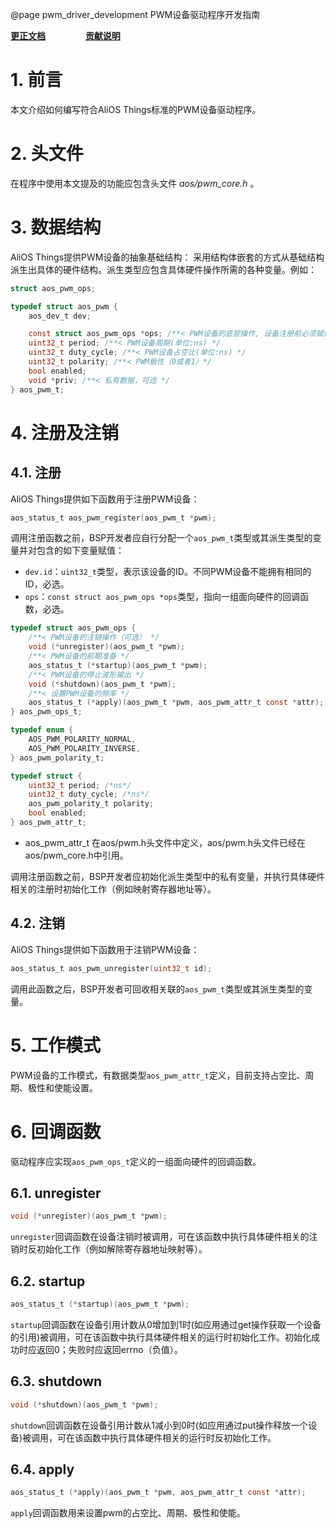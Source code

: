 @page pwm_driver_development   PWM设备驱动程序开发指南

**[更正文档](https://gitee.com/alios-things/documentation/edit/rel_3.3.0/manual/driver_development/pwm_driver_development.md)** &emsp;&emsp;&emsp;&emsp; **[贡献说明](https://help.aliyun.com/document_detail/302301.html)**

# 1. 前言
本文介绍如何编写符合AliOS Things标准的PWM设备驱动程序。

# 2. 头文件
在程序中使用本文提及的功能应包含头文件 *aos/pwm_core.h* 。

# 3. 数据结构
AliOS Things提供PWM设备的抽象基础结构：
采用结构体嵌套的方式从基础结构派生出具体的硬件结构。派生类型应包含具体硬件操作所需的各种变量。例如：
```c
struct aos_pwm_ops;

typedef struct aos_pwm {
    aos_dev_t dev;

    const struct aos_pwm_ops *ops; /**< PWM设备的底层操作, 设备注册前必须赋值 */
    uint32_t period; /**< PWM设备周期(单位:ns) */
    uint32_t duty_cycle; /**< PWM设备占空比(单位:ns) */
    uint32_t polarity; /**< PWM极性（0或者1）*/
    bool enabled;
    void *priv; /**< 私有数据，可选 */
} aos_pwm_t;
```

# 4. 注册及注销
## 4.1. 注册
AliOS Things提供如下函数用于注册PWM设备：
```c
aos_status_t aos_pwm_register(aos_pwm_t *pwm);
```
调用注册函数之前，BSP开发者应自行分配一个`aos_pwm_t`类型或其派生类型的变量并对包含的如下变量赋值：
* `dev.id`：`uint32_t`类型，表示该设备的ID。不同PWM设备不能拥有相同的ID，必选。
* `ops`：`const struct aos_pwm_ops *ops`类型，指向一组面向硬件的回调函数，必选。
```c
typedef struct aos_pwm_ops {
    /**< PWM设备的注销操作（可选） */
    void (*unregister)(aos_pwm_t *pwm);
    /**< PWM设备的前期准备 */
    aos_status_t (*startup)(aos_pwm_t *pwm);
    /**< PWM设备的停止波形输出 */
    void (*shutdown)(aos_pwm_t *pwm);
    /**< 设置PWM设备的频率 */
    aos_status_t (*apply)(aos_pwm_t *pwm, aos_pwm_attr_t const *attr);
} aos_pwm_ops_t;
```
```c
typedef enum {
    AOS_PWM_POLARITY_NORMAL,
    AOS_PWM_POLARITY_INVERSE,
} aos_pwm_polarity_t;

typedef struct {
    uint32_t period; /*ns*/
    uint32_t duty_cycle; /*ns*/
    aos_pwm_polarity_t polarity;
    bool enabled;
} aos_pwm_attr_t;
```
* aos_pwm_attr_t 在aos/pwm.h头文件中定义，aos/pwm.h头文件已经在aos/pwm_core.h中引用。

调用注册函数之前，BSP开发者应初始化派生类型中的私有变量，并执行具体硬件相关的注册时初始化工作（例如映射寄存器地址等）。

## 4.2. 注销
AliOS Things提供如下函数用于注销PWM设备：
```c
aos_status_t aos_pwm_unregister(uint32_t id);
```
调用此函数之后，BSP开发者可回收相关联的`aos_pwm_t`类型或其派生类型的变量。

# 5. 工作模式
PWM设备的工作模式，有数据类型`aos_pwm_attr_t`定义，目前支持占空比、周期、极性和使能设置。

# 6. 回调函数
驱动程序应实现`aos_pwm_ops_t`定义的一组面向硬件的回调函数。

## 6.1. unregister
```c
void (*unregister)(aos_pwm_t *pwm);
```
`unregister`回调函数在设备注销时被调用，可在该函数中执行具体硬件相关的注销时反初始化工作（例如解除寄存器地址映射等）。

## 6.2. startup
```c
aos_status_t (*startup)(aos_pwm_t *pwm);
```
`startup`回调函数在设备引用计数从0增加到1时(如应用通过get操作获取一个设备的引用)被调用，可在该函数中执行具体硬件相关的运行时初始化工作。初始化成功时应返回0；失败时应返回errno（负值）。

## 6.3. shutdown
```c
void (*shutdown)(aos_pwm_t *pwm);
```
`shutdown`回调函数在设备引用计数从1减小到0时(如应用通过put操作释放一个设备)被调用，可在该函数中执行具体硬件相关的运行时反初始化工作。

## 6.4. apply
```c
aos_status_t (*apply)(aos_pwm_t *pwm, aos_pwm_attr_t const *attr);
```
`apply`回调函数用来设置pwm的占空比、周期、极性和使能。

